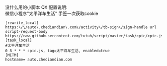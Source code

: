 没什么用的小脚本
QX
配置说明:  
微信小程序"太平洋车生活" 手签一次获取cookie
```
[rewrite_local]  
https:\/\/auto\.chediandian\.com\/activity\/tb-sign\/sign-handle url script-request-body https://raw.githubusercontent.com/tutuh/script/master/task/cpic/cpic.js
[task_local]  
#太平洋车生活  
0 8 * * * cpic.js, tag=太平洋车生活, enabled=true  
[MITM]  
hostname= auto.chediandian.com
```
